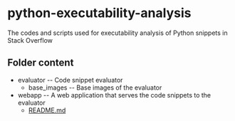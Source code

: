 # python-executability-analysis
The codes and scripts used for executability analysis of Python snippets in Stack Overflow

## Folder content
* evaluator -- Code snippet evaluator
	* base_images -- Base images of the evaluator
* webapp -- A web application that serves the code snippets to the evaluator 
	* [README.md](/webapp/README.md)
